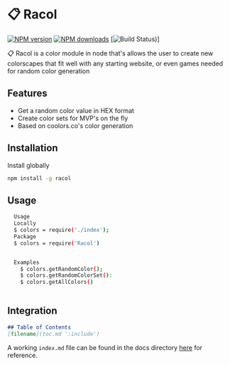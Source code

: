 # 📋 Racol

[![NPM version](https://img.shields.io/npm/v/racol.svg?style=flat)](https://www.npmjs.com/package/racol) [![NPM downloads](https://img.shields.io/npm/dm/racol.svg?style=flat)](https://npmjs.org/package/racol) [![Build Status](https://img.shields.io/travis/doba/racol.svg?style=flat))]

📋 Racol is a color module in node that's allows the user to create new colorscapes that fit well with any starting website, or even games needed for random color generation

## Features

* Get a random color value in HEX format
* Create color sets for MVP's on the fly
* Based on coolors.co's color generation


## Installation

Install globally 

```bash
npm install -g racol
```

## Usage

```bash
  Usage
  Locally
  $ colors = require('./index'); 
  Package
  $ colors = require('Racol')


  Examples
    $ colors.getRandomColor();
    $ colors.getRandomColorSet():
    $ colors.getAllColors()
  
```

## Integration


```markdown
## Table of Contents
[filename](toc.md ':include')
```

A working `index.md` file can be found in the docs directory [here](docs/index.md) for reference.